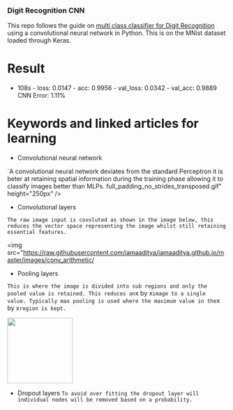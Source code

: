 ### Digit Recognition CNN

This repo follows the guide on [multi class classifier for Digit Recognition](https://machinelearningmastery.com/handwritten-digit-recognition-using-convolutional-neural-networks-python-keras/) using a convolutional neural network in Python. This is on the MNist dataset loaded through Keras.

# Result

- 108s - loss: 0.0147 - acc: 0.9956 - val_loss: 0.0342 - val_acc: 0.9889
  CNN Error: 1.11%

# Keywords and linked articles for learning

- Convolutional neural network

`A convolutional neural network deviates from the standard Perceptron it is beter at retaining spatial information during the training phase allowing it to classify images better than MLPs. full_padding_no_strides_transposed.gif" height="250px" />

- Convolutional layers

`The raw image input is covoluted as shown in the image below, this reduces the vector space representing the image whilst still retaining essential features.`

<img src="https://raw.githubusercontent.com/iamaaditya/iamaaditya.github.io/master/images/conv_arithmetic/

- Pooling layers

`This is where the image is divided into sub regions and only the pooled value is retained. This reduces an`x by x`image to a single value. Typically max pooling is used where the maximum value in the`x by x`region is kept.`

  <img src="https://upload.wikimedia.org/wikipedia/commons/e/e9/Max_pooling.png" height="150px" />

- Dropout layers
  `To avoid over fitting the dropout layer will individual nodes will be removed based on a probability.`

